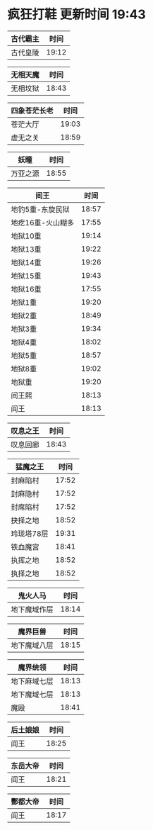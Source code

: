 # 疯狂打鞋 更新时间 19:43

| 古代霸主   | 时间    |
|--------|-------|
| 古代皇陵 | 19:12 |

| 无相天魔   | 时间    |
|--------|-------|
| 无相坟狱 | 18:43 |

| 四象苍茫长老   | 时间    |
|--------|-------|
| 苍茫大厅 | 19:03 |
| 虚无之关 | 18:59 |

| 妖瞳   | 时间    |
|--------|-------|
| 万亚之源 | 18:55 |

| 间王   | 时间    |
|--------|-------|
| 地钓5重-东旋民狱 | 18:57 |
| 地疙16重-火山糊多 | 17:55 |
| 地狱10重 | 19:14 |
| 地狱13重 | 19:22 |
| 地狱14重 | 19:26 |
| 地狱15重 | 19:43 |
| 地狱16重 | 17:55 |
| 地狱1重 | 19:20 |
| 地狱2重 | 18:49 |
| 地狱3重 | 19:34 |
| 地狱4重 | 18:02 |
| 地狱5重 | 18:57 |
| 地狱8重 | 19:02 |
| 地狱重 | 19:20 |
| 间王熙 | 18:13 |
| 阎王 | 18:13 |

| 叹息之王   | 时间    |
|--------|-------|
| 叹息回廊 | 18:43 |

| 猛魔之王   | 时间    |
|--------|-------|
| 封麻陷村 | 17:52 |
| 封麻隐村 | 17:52 |
| 封席陷村 | 17:52 |
| 抉择之地 | 18:52 |
| 玲珑塔78层 | 19:31 |
| 铁血魔宫 | 18:41 |
| 执挥之地 | 18:52 |
| 执择之地 | 18:52 |

| 鬼火人马   | 时间    |
|--------|-------|
| 地下魔域作层 | 18:14 |

| 魔界巨兽   | 时间    |
|--------|-------|
| 地下魔域八层 | 18:15 |

| 魔界统领   | 时间    |
|--------|-------|
| 地下麻域七层 | 18:13 |
| 地下魔域七层 | 18:13 |
| 魔殴 | 18:41 |

| 后土娘娘   | 时间    |
|--------|-------|
| 阎王 | 18:25 |

| 东岳大帝   | 时间    |
|--------|-------|
| 阎王 | 18:21 |

| 酆都大帝   | 时间    |
|--------|-------|
| 阎王 | 18:17 |